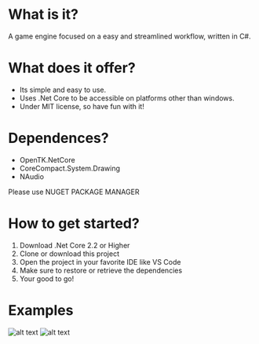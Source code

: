 # What is it?
A game engine focused on a easy and streamlined workflow, written in C#. 

# What does it offer?
- Its simple and easy to use.
- Uses .Net Core to be accessible on platforms other than windows. 
- Under MIT license, so have fun with it!

# Dependences?
- OpenTK.NetCore
- CoreCompact.System.Drawing
- NAudio

Please use NUGET PACKAGE MANAGER

# How to get started?
1. Download .Net Core 2.2 or Higher
2. Clone or download this project
3. Open the project in your favorite IDE like
VS Code
4. Make sure to restore or retrieve the
dependencies
5. Your good to go!

# Examples
![alt text](https://i.imgur.com/23w2cji.gif)
![alt text](https://i.imgur.com/sgPtLmT.gif)
